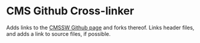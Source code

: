 # CMS Github Cross-linker

Adds links to the [CMSSW Github page](https://github.com/cms-sw/cmssw) and
forks thereof.  Links header files, and adds a link to source files, if
possible.
